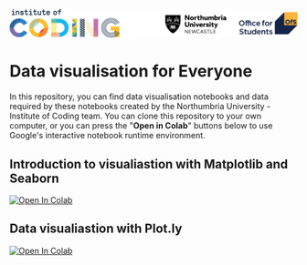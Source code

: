 ![Institute of Coding](https://raw.githubusercontent.com/Institute-of-Coding-Northumbria/data-visualisation/master/assets/header.png?raw=true)

# Data visualisation for Everyone

In this repository, you can find data visualisation notebooks and data required by these notebooks created by the Northumbria University - Institute of Coding team. You can clone this repository to your own computer, or you can press the "**Open in Colab**" buttons below to use Google's interactive notebook runtime environment. 

## Introduction to visualiastion with Matplotlib and Seaborn

[![Open In Colab](https://colab.research.google.com/assets/colab-badge.svg)](https://colab.research.google.com/github/Institute-of-Coding-Northumbria/data-visualisation/blob/master/Data-Visualisation-For-Everyone-Introduction-to-Matplotlib-and-Seaborn.ipynb)


## Data visualiastion with Plot.ly

[![Open In Colab](https://colab.research.google.com/assets/colab-badge.svg)](https://colab.research.google.com/github/Institute-of-Coding-Northumbria/data-visualisation/blob/master/Data-Visualization-with-Plotly.ipynb)

